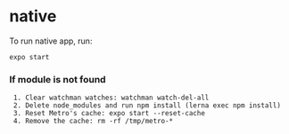 # native

To run native app, run:

```
expo start
```

### If module is not found

```
 1. Clear watchman watches: watchman watch-del-all
 2. Delete node_modules and run npm install (lerna exec npm install)
 3. Reset Metro's cache: expo start --reset-cache
 4. Remove the cache: rm -rf /tmp/metro-*
```
